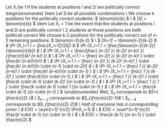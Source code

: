 Let $X_i$ be 1 if the students at positions $i$ and $2i$ are politically correct
\begin{enumerate}
\item Let S be all possible combinations \\
We choose k positions for the politically correct students: $ \binom{n}{k} $ \\
$ |S| = \binom{n}{k} $
	\item Let $X_i=1$ be the event that the students at positions $i$ and $2i$ are politically correct \\
2 students at those positions are both politicall correct
We choose k-2 positions for the politically correct out of n-2 remaining positions: $ \binom{n-2}{k-2} $ \\
$ |X*i=1| = \binom{n-2}{k-2} $
	      $ \Pr (X_i=1 ) = \frac{X_i=1|}{|S|} $
	      $ \Pr (X_i=1 ) = \frac{\binom{n-2}{k-2}}{\binom{n}{k}} $ \\
	      $ \Pr (X_i=1 ) = \frac{\frac{ (n-2)! }{ (k-2)! (n-k)! }}{\frac{n!}{k! (n-k)! }} $ \\
	      $ \Pr (X_i=1 ) = \frac{ (n-2)! }{ (k-2)! (n-k)! } \cdot \frac{k! (n-k)!}{n!} $ \\
	      $ \Pr (X_i=1 ) = \frac{ (n-2)! }{ (k-2)! (n-k)! } \cdot \frac{k! (n-k)!}{n \cdot (n-1) \cdot (n-2)!} $ \\
	      $ \Pr (X_i=1 ) = \frac{ 1 }{ (k-2)! (n-k)! } \cdot \frac{k! (n-k)!}{n \cdot (n-1) } $ \\
	      $ \Pr (X_i=1 ) = \frac{ 1 }{ (k-2)! } \cdot \frac{k!}{n \cdot (n-1) } $ \\
	      $ \Pr (X_i=1 ) = \frac{ 1 }{ (k-2)! } \cdot \frac{k \cdot (k-1) \cdot (k-2)! }{n \cdot (n-1) } $ \\
	      $ \Pr (X_i=1 ) = \frac{ 1 }{ 1 } \cdot \frac{k \cdot (k-1) \cdot 1 }{n \cdot (n-1) } $ \\
	      $ \Pr (X_i=1 ) = \frac{k \cdot (k-1) }{n \cdot (n-1) } $
\end{enumerate}
Well, $S_n$ corresponds to $S*{ \frac{n}{2} }$ \\
$S_{n-2}$ corresponds to $S_{\frac{n}{2}-1}$ \\
$S_{n-4}$ corresponds to $S_{\frac{n}{2}-2}$ \\
Half of everyone has a corresponding junior \\
$ E(X) = \sum*{i=1}^{n/2} \Pr(X_i=1) $ \\
$ E(X) = \sum*{i=1}^{n/2} \frac{k \cdot (k-1) }{n \cdot (n-1) } $ \\
$ E(X) = \frac{k (k-1) }{n (n-1) } \cdot \frac{n}{2} $
